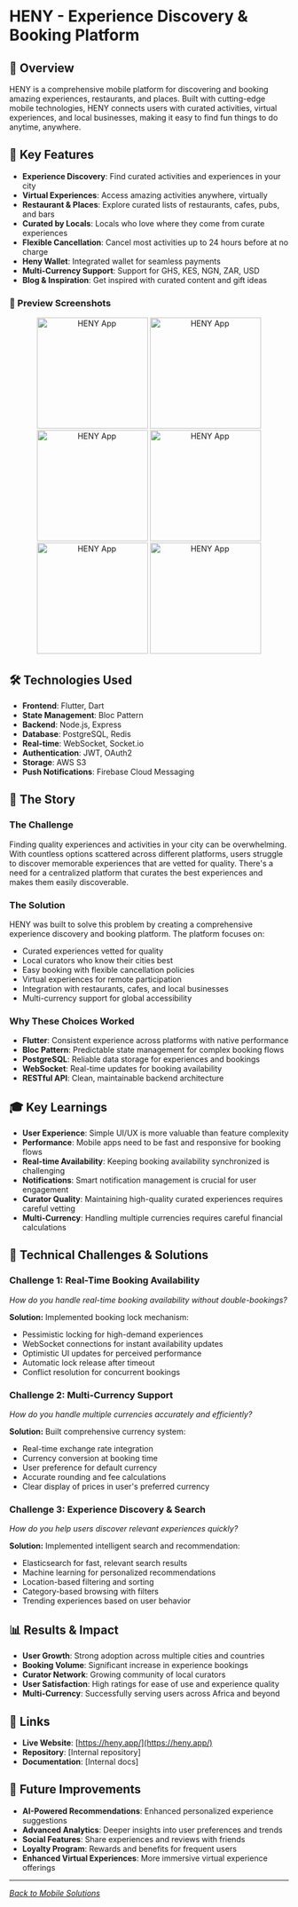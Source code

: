 # HENY - Experience Discovery & Booking Platform

## 🎯 Overview
HENY is a comprehensive mobile platform for discovering and booking amazing experiences, restaurants, and places. Built with cutting-edge mobile technologies, HENY connects users with curated activities, virtual experiences, and local businesses, making it easy to find fun things to do anytime, anywhere.

## 🚀 Key Features
- **Experience Discovery**: Find curated activities and experiences in your city
- **Virtual Experiences**: Access amazing activities anywhere, virtually
- **Restaurant & Places**: Explore curated lists of restaurants, cafes, pubs, and bars
- **Curated by Locals**: Locals who love where they come from curate experiences
- **Flexible Cancellation**: Cancel most activities up to 24 hours before at no charge
- **Heny Wallet**: Integrated wallet for seamless payments
- **Multi-Currency Support**: Support for GHS, KES, NGN, ZAR, USD
- **Blog & Inspiration**: Get inspired with curated content and gift ideas

### 📸 Preview Screenshots

<div align="center">
  <img src="../screenshots/heny/heny-home.png" alt="HENY App" width="200"/>
  <img src="../screenshots/heny/heny-experiences.png" alt="HENY App" width="200"/>
  <img src="../screenshots/heny/heny-restaurants.png" alt="HENY App" width="200"/>
  <img src="../screenshots/heny/heny-booking.png" alt="HENY App" width="200"/>
  <img src="../screenshots/heny/heny-virtual.png" alt="HENY App" width="200"/>
  <img src="../screenshots/heny/heny-wallet.png" alt="HENY App" width="200"/>
</div>

## 🛠️ Technologies Used
- **Frontend**: Flutter, Dart
- **State Management**: Bloc Pattern
- **Backend**: Node.js, Express
- **Database**: PostgreSQL, Redis
- **Real-time**: WebSocket, Socket.io
- **Authentication**: JWT, OAuth2
- **Storage**: AWS S3
- **Push Notifications**: Firebase Cloud Messaging

## 📖 The Story

### The Challenge
Finding quality experiences and activities in your city can be overwhelming. With countless options scattered across different platforms, users struggle to discover memorable experiences that are vetted for quality. There's a need for a centralized platform that curates the best experiences and makes them easily discoverable.

### The Solution
HENY was built to solve this problem by creating a comprehensive experience discovery and booking platform. The platform focuses on:
- Curated experiences vetted for quality
- Local curators who know their cities best
- Easy booking with flexible cancellation policies
- Virtual experiences for remote participation
- Integration with restaurants, cafes, and local businesses
- Multi-currency support for global accessibility

### Why These Choices Worked
- **Flutter**: Consistent experience across platforms with native performance
- **Bloc Pattern**: Predictable state management for complex booking flows
- **PostgreSQL**: Reliable data storage for experiences and bookings
- **WebSocket**: Real-time updates for booking availability
- **RESTful API**: Clean, maintainable backend architecture

## 🎓 Key Learnings
- **User Experience**: Simple UI/UX is more valuable than feature complexity
- **Performance**: Mobile apps need to be fast and responsive for booking flows
- **Real-time Availability**: Keeping booking availability synchronized is challenging
- **Notifications**: Smart notification management is crucial for user engagement
- **Curator Quality**: Maintaining high-quality curated experiences requires careful vetting
- **Multi-Currency**: Handling multiple currencies requires careful financial calculations

## 🔧 Technical Challenges & Solutions

### Challenge 1: Real-Time Booking Availability
*How do you handle real-time booking availability without double-bookings?*

**Solution:** Implemented booking lock mechanism:
- Pessimistic locking for high-demand experiences
- WebSocket connections for instant availability updates
- Optimistic UI updates for perceived performance
- Automatic lock release after timeout
- Conflict resolution for concurrent bookings

### Challenge 2: Multi-Currency Support
*How do you handle multiple currencies accurately and efficiently?*

**Solution:** Built comprehensive currency system:
- Real-time exchange rate integration
- Currency conversion at booking time
- User preference for default currency
- Accurate rounding and fee calculations
- Clear display of prices in user's preferred currency

### Challenge 3: Experience Discovery & Search
*How do you help users discover relevant experiences quickly?*

**Solution:** Implemented intelligent search and recommendation:
- Elasticsearch for fast, relevant search results
- Machine learning for personalized recommendations
- Location-based filtering and sorting
- Category-based browsing with filters
- Trending experiences based on user behavior

## 📊 Results & Impact
- **User Growth**: Strong adoption across multiple cities and countries
- **Booking Volume**: Significant increase in experience bookings
- **Curator Network**: Growing community of local curators
- **User Satisfaction**: High ratings for ease of use and experience quality
- **Multi-Currency**: Successfully serving users across Africa and beyond

## 🔗 Links
- **Live Website**: [https://heny.app/](https://heny.app/)
- **Repository**: [Internal repository]
- **Documentation**: [Internal docs]

## 🎯 Future Improvements
- **AI-Powered Recommendations**: Enhanced personalized experience suggestions
- **Advanced Analytics**: Deeper insights into user preferences and trends
- **Social Features**: Share experiences and reviews with friends
- **Loyalty Program**: Rewards and benefits for frequent users
- **Enhanced Virtual Experiences**: More immersive virtual experience offerings

---

*[Back to Mobile Solutions](mobile-solutions.md)*

